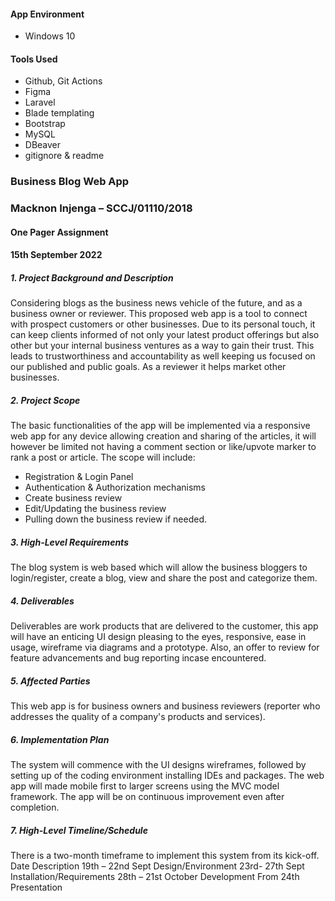 #### App Environment
- Windows 10

#### Tools Used
- Github, Git Actions
- Figma
- Laravel
- Blade templating
- Bootstrap
- MySQL
- DBeaver
- gitignore & readme

### Business Blog Web App
### Macknon Injenga – SCCJ/01110/2018
#### One Pager Assignment
#### 15th September 2022
##### 1.	Project Background and Description
Considering blogs as the business news vehicle of the future, and as a business owner or reviewer. This proposed web app is a tool to connect with prospect customers or other businesses. Due to its personal touch, it can keep clients informed of not only your latest product offerings but also other but your internal business ventures as a way to gain their trust. This leads to trustworthiness and accountability as well keeping us focused on our published and public goals. As a reviewer it helps market other businesses.
##### 2.	Project Scope
The basic functionalities of the app will be implemented via a responsive web app for any device allowing creation and sharing of the articles, it will however be limited not having a comment section or like/upvote marker to rank a post or article.
The scope will include:
- Registration & Login Panel
- Authentication & Authorization mechanisms
- Create business review
- Edit/Updating the business review
- Pulling down the business review if needed.

##### 3.	High-Level Requirements
The blog system is web based which will allow the business bloggers to login/register, create a blog, view and share the post and categorize them. 
##### 4.	Deliverables
Deliverables are work products that are delivered to the customer, this app will have an enticing UI design pleasing to the eyes, responsive, ease in usage, wireframe via diagrams and a prototype. Also, an offer to review for feature advancements and bug reporting incase encountered.
##### 5.	Affected Parties
This web app is for business owners and business reviewers (reporter who addresses the quality of a company's products and services).
##### 6.	Implementation Plan
The system will commence with the UI designs wireframes, followed by setting up of the coding environment installing IDEs and packages. The web app will made mobile first to larger screens using the MVC model framework. The app will be on continuous improvement even after completion.
##### 7.	High-Level Timeline/Schedule
There is a two-month timeframe to implement this system from its kick-off.
Date	Description
19th – 22nd Sept	Design/Environment
23rd- 27th Sept	Installation/Requirements
28th – 21st October	Development
From 24th 	Presentation

